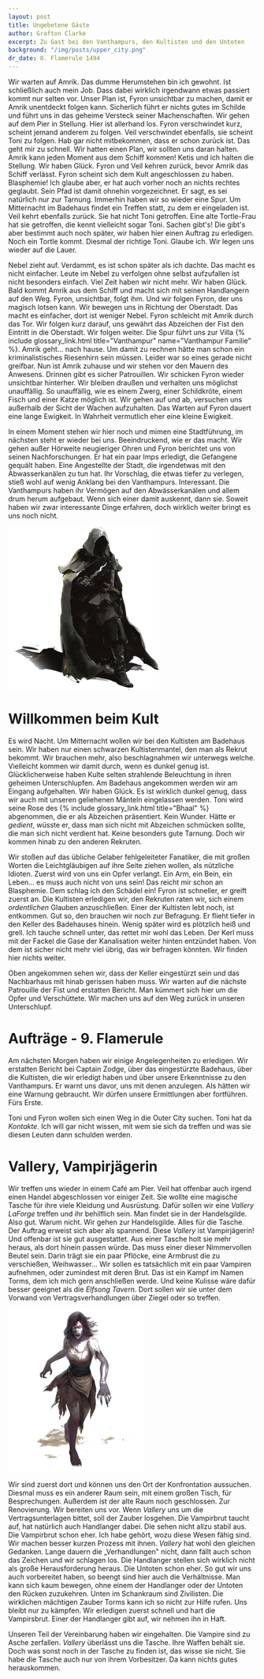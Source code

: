 ```yaml
---
layout: post
title: Ungebetene Gäste
author: Grafton Clarke
excerpt: Zu Gast bei den Vanthampurs, den Kultisten und den Untoten
background: "/img/posts/upper_city.png"
dr_date: 8. Flamerule 1494
---
```


Wir warten auf Amrik. Das dumme Herumstehen bin ich gewohnt. Ist schließlich
auch mein Job. Dass dabei wirklich irgendwann etwas passiert kommt nur selten
vor. Unser Plan ist, Fyron unsichtbar zu machen, damit er Amrik unentdeckt
folgen kann. Sicherlich führt er nichts gutes im Schilde und führt uns in das
geheime Versteck seiner Machenschaften. Wir gehen auf dem Pier in Stellung.
Hier ist allerhand los. Fyron verschwindet kurz, scheint jemand anderem zu
folgen. Veil verschwindet ebenfalls, sie scheint Toni zu folgen. Hab gar nicht
mitbekommen, dass er schon zurück ist. Das geht mir zu schnell. Wir hatten
einen Plan, wir sollten uns daran halten. Amrik kann jeden Moment aus dem
Schiff kommen! Ketis und ich halten die Stellung. Wir haben Glück. Fyron und
Veil kehren zurück, bevor Amrik das Schiff verlässt. Fyron scheint sich dem
Kult angeschlossen zu haben. Blasphemie! Ich glaube aber, er hat auch vorher
noch an nichts rechtes geglaubt. Sein Pfad ist damit ohnehin vorgezeichnet. Er
sagt, es sei natürlich nur zur Tarnung. Immerhin haben wir so wieder eine Spur.
Um Mitternacht im Badehaus findet ein Treffen statt, zu dem er eingeladen ist.
Veil kehrt ebenfalls zurück. Sie hat nicht Toni getroffen. Eine alte Tortle-Frau
hat sie getroffen, die kennt vielleicht sogar Toni. Sachen gibt's! Die gibt's
aber bestimmt auch noch später, wir haben hier einen Auftrag zu erledigen. Noch
ein Tortle kommt. Diesmal der richtige Toni. Glaube ich. Wir legen uns wieder
auf die Lauer.

Nebel zieht auf. Verdammt, es ist schon später als ich dachte. Das macht es
nicht einfacher. Leute im Nebel zu verfolgen ohne selbst aufzufallen ist nicht
besonders einfach. Viel Zeit haben wir nicht mehr. Wir haben Glück. Bald kommt
Amrik aus dem Schiff und macht sich mit seinen Handlangern auf den Weg. Fyron,
unsichtbar, folgt ihm. Und wir folgen Fyron, der uns magisch lotsen kann. Wir
bewegen uns in Richtung der Oberstadt. Das macht es einfacher, dort ist weniger
Nebel. Fyron schleicht mit Amrik durch das Tor. Wir folgen kurz darauf, uns
gewährt das Abzeichen der Fist den Eintritt in die Oberstadt. Wir folgen
weiter. Die Spur führt uns zur Villa {% include glossary_link.html title="Vanthampur" name="Vanthampur Familie" %}. Amrik geht… nach hause. Um
damit zu rechnen hätte man schon ein kriminalistisches Riesenhirn sein müssen.
Leider war so eines gerade nicht greifbar. Nun ist Amrik zuhause und wir stehen
vor den Mauern des Anwesens. Drinnen gibt es sicher Patrouillen. Wir schicken
Fyron wieder unsichtbar hinterher. Wir bleiben draußen und verhalten uns
möglichst unauffällig. So unauffällig, wie es einem Zwerg, einer Schildkröte,
einem Fisch und einer Katze möglich ist. Wir gehen auf und ab, versuchen uns
außerhalb der Sicht der Wachen aufzuhalten. Das Warten auf Fyron dauert eine
lange Ewigkeit. In Wahrheit vermutlich eher eine kleine Ewigkeit.

In einem Moment stehen wir hier noch und mimen eine Stadtführung, im nächsten
steht er wieder bei uns. Beeindruckend, wie er das macht. Wir gehen außer
Hörweite neugieriger Ohren und Fyron berichtet uns von seinen Nachforschungen.
Er hat ein paar Imps erledigt, die Gefangene gequält haben. Eine Angestellte
der Stadt, die irgendetwas mit den Abwasserkanälen zu tun hat. Ihr Vorschlag,
die etwas tiefer zu verlegen, stieß wohl auf wenig Anklang bei den Vanthampurs.
Interessant. Die Vanthampurs haben ihr Vermögen auf den Abwässerkanälen und
allem drum herum aufgebaut. Wenn sich einer damit auskennt, dann sie. Soweit
haben wir zwar interessante Dinge erfahren, doch wirklich weiter bringt es uns
noch nicht.

![Kultist](/img/posts/cultist.png)

# Willkommen beim Kult

Es wird Nacht. Um Mitternacht wollen wir bei den Kultisten am Badehaus sein.
Wir haben nur einen schwarzen Kultistenmantel, den man als Rekrut bekommt. Wir
brauchen mehr, also beschlagnahmen wir unterwegs welche. Vielleicht kommen wir
damit durch, wenn es dunkel genug ist. Glücklicherweise haben Kulte selten
strahlende Beleuchtung in ihren geheimen Unterschlupfen. Am Badehaus angekommen
werden wir am Eingang aufgehalten. Wir haben Glück. Es ist wirklich dunkel
genug, dass wir auch mit unseren geliehenen Mänteln eingelassen werden. Toni
wird seine Rose des {% include glossary_link.html title="Bhaal" %} abgenommen,
die er als Abzeichen präsentiert. Kein Wunder. Hätte er *gedient*, wüsste er,
dass man sich nicht mit Abzeichen schmücken sollte, die man sich nicht verdient
hat. Keine besonders gute Tarnung. Doch wir kommen hinab zu den anderen
Rekruten.

Wir stoßen auf das übliche Gelaber fehlgeleiteter Fanatiker, die mit großen
Worten die Leichtgläubigen auf ihre Seite ziehen wollen, als nützliche Idioten.
Zuerst wird von uns ein Opfer verlangt. Ein Arm, ein Bein, ein Leben… es muss
auch nicht von uns sein! Das reicht mir schon an Blasphemie. Dem schlag ich den
Schädel ein! Fyron ist schneller, er greift zuerst an. Die Kultisten erledigen
wir, den Rekruten raten wir, sich einem *ordentlichen* Glauben anzuschließen.
Einer der Kultisten lebt noch, ist entkommen. Gut so, den brauchen wir noch zur
Befragung. Er flieht tiefer in den Keller des Badehauses hinein. Wenig später
wird es plötzlich heiß und grell. Ich tauche schnell unter, das rettet mir wohl
das Leben. Der Kerl muss mit der Fackel die Gase der Kanalisation weiter hinten
entzündet haben. Von dem ist sicher nicht mehr viel übrig, das wir befragen
könnten. Wir finden hier nichts weiter.

Oben angekommen sehen wir, dass der Keller eingestürzt sein und das Nachbarhaus
mit hinab gerissen haben muss. Wir warten auf die nächste Patrouille der Fist
und erstatten Bericht. Man kümmert sich hier um die Opfer und Verschüttete. Wir
machen uns auf den Weg zurück in unseren Unterschlupf.

# Aufträge - 9. Flamerule

Am nächsten Morgen haben wir einige Angelegenheiten zu erledigen. Wir erstatten
Bericht bei Captain Zodge, über das eingestürzte Badehaus, über die Kultisten,
die wir erledigt haben und über unsere Erkenntnisse zu den Vanthampurs. Er
warnt uns davor, uns mit denen anzulegen. Als hätten wir eine Warnung
gebraucht. Wir dürfen unsere Ermittlungen aber fortführen. Fürs Erste.

Toni und Fyron wollen sich einen Weg in die Outer City suchen. Toni hat da
*Kontakte*. Ich will gar nicht wissen, mit wem sie sich da treffen und was sie
diesen Leuten dann schulden werden.

# Vallery, Vampirjägerin

Wir treffen uns wieder in einem Café am Pier. Veil hat offenbar auch irgend
einen Handel abgeschlossen vor einiger Zeit. Sie wollte eine magische Tasche
für ihre viele Kleidung und Ausrüstung. Dafür sollen wir eine *Vallery LaForge*
treffen und ihr behilflich sein. Man findet sie in der Handelsgilde. Also gut.
Warum nicht. Wir gehen zur Handelsgilde. Alles für die Tasche. Der Auftrag
erweist sich aber als spannend. Diese *Vallery* ist Vampirjägerin! Und offenbar
ist sie gut ausgestattet. Aus einer Tasche holt sie mehr heraus, als dort
hinein passen würde. Das muss einer dieser Nimmervollen Beutel sein. Darin
trägt sie ein paar Pflöcke, eine Armbrust die zu verschießen, Weihwasser… Wir
sollen es tatsächlich mit ein paar Vampiren aufnehmen, oder zumindest mit deren
Brut. Das ist ein Kampf im Namen Torms, dem ich mich gern anschließen werde.
Und keine Kulisse wäre dafür besser geeignet als die *Elfsong Tavern*. Dort
sollen wir sie unter dem Vorwand von Vertragsverhandlungen über Ziegel oder so
treffen.

![Vampirbrut](/img/posts/vampire_spawn.png)

Wir sind zuerst dort und können uns den Ort der Konfrontation aussuchen.
Diesmal muss es ein anderer Raum sein, mit einem großen Tisch, für
Besprechungen. Außerdem ist der alte Raum noch geschlossen. Zur Renovierung.
Wir bereiten uns vor. Wenn *Vallery* uns um die Vertragsunterlagen bittet, soll
der Zauber losgehen. Die Vampirbrut taucht auf, hat natürlich auch Handlanger
dabei. Die sehen nicht allzu stabil aus. Die Vampirbrut schon eher. Ich habe
gehört, wozu diese Wesen fähig sind. Wir machen besser kurzen Prozess mit
ihnen. *Vallery* hat wohl den gleichen Gedanken. Lange dauern die
„Verhandlungen" nicht, dann fällt auch schon das Zeichen und wir schlagen los.
Die Handlanger stellen sich wirklich nicht als große Herausforderung heraus.
Die Untoten schon eher. So gut wir uns auch vorbereitet haben, so beengt sind
hier auch die Verhältnisse. Man kann sich kaum bewegen, ohne einem der
Handlanger oder der Untoten den Rücken zuzukehren. Unten im Schankraum sind
Zivilisten. Die wirklichen mächtigen Zauber Torms kann ich so nicht zur Hilfe
rufen. Uns bleibt nur zu kämpfen. Wir erledigen zuerst schnell und hart die
Vampirsbrut. Einer der Handlanger gibt auf, wir nehmen ihn in Haft.

Unseren Teil der Vereinbarung haben wir eingehalten. Die Vampire sind zu Asche
zerfallen. *Vallery* überlässt uns die Tasche. Ihre Waffen behält sie. Doch was
sonst noch in der Tasche zu finden ist, das wisse sie nicht. Sie habe die
Tasche auch nur von ihrem Vorbesitzer. Da kann nichts gutes herauskommen.
